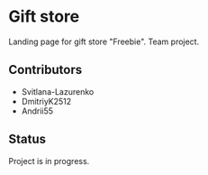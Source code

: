 # Gift store
Landing page for gift store "Freebie". Team project.

## Contributors
- Svitlana-Lazurenko
- DmitriyK2512
- Andrii55

## Status
Project is in progress.
